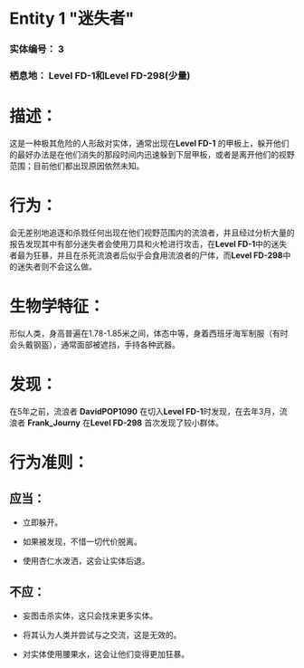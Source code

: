 # Entity 1 "迷失者"

### 实体编号： 3
### 栖息地： Level FD-1和Level FD-298(少量)

# 描述：

这是一种极其危险的人形敌对实体，通常出现在**Level FD-1** 的甲板上，躲开他们的最好办法是在他们消失的那段时间内迅速躲到下层甲板，或者是离开他们的视野范围；目前他们都出现原因依然未知。

# 行为：

会无差别地追逐和杀戮任何出现在他们视野范围内的流浪者，并且经过分析大量的报告发现其中有部分迷失者会使用刀具和火枪进行攻击，在**Level FD-1**中的迷失者最为狂暴，并且在杀死流浪者后似乎会食用流浪者的尸体，而**Level FD-298**中的迷失者则不会这么做。

# 生物学特征：

形似人类，身高普遍在1.78-1.85米之间，体态中等，身着西班牙海军制服（有时会头戴钢盔），通常面部被遮挡，手持各种武器。

# 发现：

在5年之前，流浪者 **DavidPOP1090** 在切入**Level FD-1**时发现，在去年3月，流浪者 **Frank_Journy** 在**Level FD-298** 首次发现了较小群体。

# 行为准则：

## 应当：

- 立即躲开。

- 如果被发现，不惜一切代价脱离。

- 使用杏仁水泼洒，这会让实体后退。

## 不应：

- 妄图击杀实体，这只会找来更多实体。

- 将其认为人类并尝试与之交流，这是无效的。

- 对实体使用腰果水，这会让他们变得更加狂暴。
